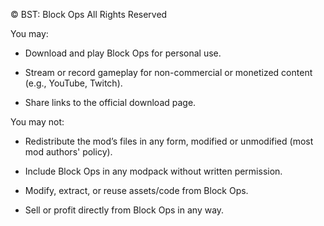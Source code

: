 © BST: Block Ops
All Rights Reserved

You may:

- Download and play Block Ops for personal use.

- Stream or record gameplay for non-commercial or monetized content (e.g., YouTube, Twitch).

-  Share links to the official download page.

You may not:

- Redistribute the mod’s files in any form, modified or unmodified (most mod authors' policy).

- Include Block Ops in any modpack without written permission.

- Modify, extract, or reuse assets/code from Block Ops.

- Sell or profit directly from Block Ops in any way.
